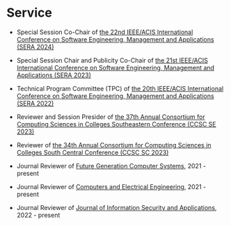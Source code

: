 # Service

- Special Session Co-Chair of <a href="http://acisinternational.org/conferences/sera-2024/">the 22nd IEEE/ACIS International Conference on Software Engineering, Management and Applications (SERA 2024)</a>

- Special Session Chair and Publicity Co-Chair of <a href="http://acisinternational.org/conferences/sera-2023/">the 21st IEEE/ACIS International Conference on Software Engineering, Management and Applications (SERA 2023)</a>

- Technical Program Committee (TPC) of <a href="http://acisinternational.org/conferences/sera-2022/">the 20th IEEE/ACIS International Conference on Software Engineering, Management and Applications (SERA 2022)</a>

- Reviewer and Session Presider of <a href="http://www.ccscse.org/conference.php?year=37th">the 37th Annual Consortium for Computing Sciences in Colleges Southeastern Conference (CCSC SE 2023)</a>

- Reviewer of <a href="https://www.ccsc.org/southcentral/">the 34th Annual Consortium for Computing Sciences in Colleges South Central Conference (CCSC SC 2023)</a>

- Journal Reviewer of <a href="https://www.sciencedirect.com/journal/future-generation-computer-systems">Future Generation Computer Systems</a>, 2021 - present

- Journal Reviewer of <a href="https://www.sciencedirect.com/journal/computers-and-electrical-engineering">Computers and Electrical Engineering</a>, 2021 - present

- Journal Reviewer of <a href="https://www.sciencedirect.com/journal/journal-of-information-security-and-applications">Journal of Information Security and Applications</a>, 2022 - present
